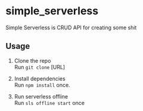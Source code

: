 # simple_serverless
Simple Serverless is CRUD API for creating some shit

## Usage

1. Clone the repo<br>
Run ```git clone``` [URL]

2. Install dependencies<br>
Run ```npm install``` once.

3. Run serverless offline<br>
Run ```sls offline start``` once
